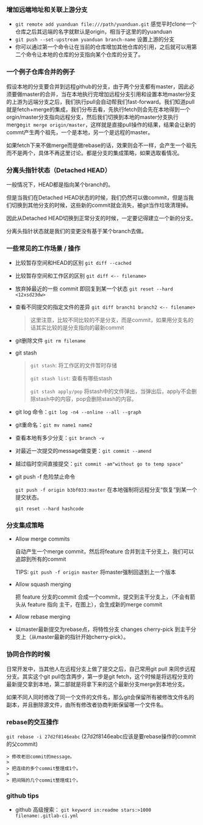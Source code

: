 ### 增加远端地址和关联上游分支

- `git remote add yuanduan file:///path/yuanduan.git` 感觉平时clone一个仓库之后其远端的名字就默认是origin，相当于这里的的yuanduan
- `git push --set-upstream yuanduan branch-name` 设置上游的分支
- 你可以通过第一个命令让在当前的仓库增加其他仓库的引用，之后就可以用第二个命令让本地的仓库的分支指向某个仓库的分支了。

### 一个例子仓库合并的例子

假设本地的分支要合并到远程github的分支，由于两个分支都有master，因此必须要做master的合并，当在本地执行完增加远程分支引用和设置本地master分支的上游为远端分支之后，我们执行pull会自动帮我们fast-forward。我们知道pull就是fetch+merge的集成，我们分布去看，先执行fetch则会先在本地得到一个orgin/master分支指向远程分支，然后我们切换到本地的master分支执行merge`git merge origin/master`，这样就是直接pull操作的结果，结果会让新的commt产生两个祖先，一个是本地，另一个是远程的master。

如果fetch下来不做merge而是做rebase的话，效果则会不一样，会产生一个祖先而不是两个，具体不再这里讨论。都是分支的集成策略，如果选取看情况。

### 分离头指针状态（Detached HEAD）

一般情况下，HEAD都是指向某个branch的。

但是当我们在Detached HEAD状态的时候，我们仍然可以做commit，但是当我们切换到其他分支的时候，这些新的commit就会消失，被git当作垃圾清理掉。

因此从Detached HEAD切换到正常分支的时候，一定要记得建立一个新的分支。

分离头指针状态就是我们的变更没有基于某个branch去做。

### 一些常见的工作场景 / 操作

- 比较暂存空间和HEAD的区别 `git diff --cached`

- 比较暂存空间和工作区的区别 `git diff <-- filename>`

- 放弃掉最近的一些 commit 即回复到某一个状态 `git reset --hard <12xsd23dw>`

- 查看不同提交的指定文件的差异 `git diff branch1 branch2 <-- filename>`

  > 这里注意，比较不同比较的不是分支，而是commit，如果用分支名的话其实比较的是分支指向的最新commit 

- git删除文件 `git rm filename`

- git stash

  > `git stash`: 将工作区的文件暂时存储
  >
  > `git stash list`: 查看有哪些stash
  >
  > `git stash apply/pop` 将stash中的文件弹出，当弹出后，apply不会删除stash中的内容，pop会删除stash的内容。

- git log 命令：`git log -n4 --online --all --graph`

- git重命名：`git mv name1 name2`

- 查看本地有多少分支：`git branch -v`

- 对最近一次提交的message做变更：`git commit --amend`

- 越过临时空间直接提交：`git commit -am"without go to temp space"`

- git push -f 危险禁止命令

  `git push -f origin b3bf033:master` 在本地强制将远程分支“恢复”到某一个提交状态。

  `git reset --hard hashcode`

### 分支集成策略

- Allow merge commits

  自动产生一个merge commit，然后将feature 合并到主干分支上，我们可以追踪到所有的commit

  TIPS: `git push -f origin master` 将master强制回退到上一个版本

- Allow squash merging

  把 feature 分支的commit  合成一个commit，提交到主干分支上，（不会有箭头从 feature 指向 主干，在图上），会生成新的merge commit

- Allow rebase merging

- 以master最新提交为rebase点，将特性分支 changes cherry-pick 到主干分支上（从master最新的指针开始cherry-pick）。

### 协同合作的时候

日常开发中，当其他人在远程分支上做了提交之后，自己常用git pull 来同步远程分支。其实这个git pull包含两步，第一步是git fetch，这个时候是将远程分支的最新提交拿到本地，第二部就是将拿下来的这个最新分支merge到本地分支。 

如果不同人同时修改了同一个文件的文件名，那么git会保留所有被修改文件名的副本，并且删除源文件，由所有修改者协商判断保留哪一个文件名。

### rebase的交互操作
`git rebase -i 27d2f8146eabc` (27d2f8146eabc应该是要rebase操作的commit的父commit)

	> 修改老旧commit的message。
	>
	> 把连续的多个commit整理成1个。
	>
	> 把间隔的几个commit整理成1个。 

### github tips

- github 高级搜索： `git keyword in:readme stars:>1000 filename:.gitlab-ci.yml`